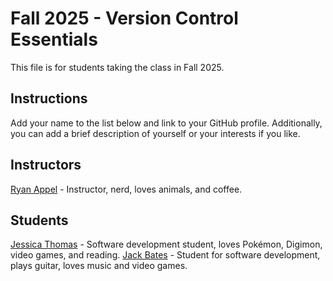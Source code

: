 # Fall 2025 - Version Control Essentials

This file is for students taking the class in Fall 2025.

## Instructions

Add your name to the list below and link to your GitHub profile. Additionally, you can add a brief description of yourself or your interests if you like.

## Instructors

[Ryan Appel](https://github.com/rdappel) - Instructor, nerd, loves animals, and coffee.

## Students

[Jessica Thomas](https://github.com/jmt713) - Software development student, loves Pokémon, Digimon, video games, and reading.
[Jack Bates](https://github.com/JackBates2007) - Student for software development, plays guitar, loves music and video games.
